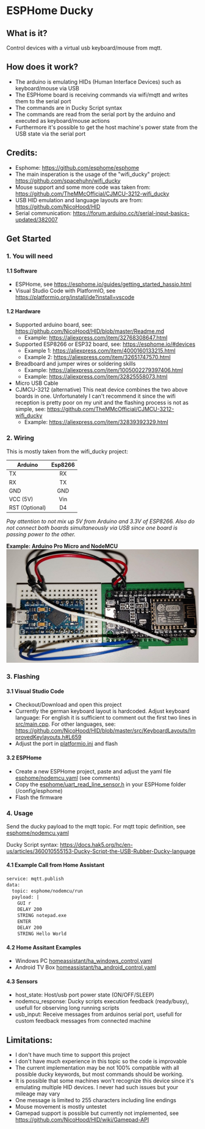 # ESPHome Ducky

## What is it?
Control devices with a virtual usb keyboard/mouse from mqtt.

## How does it work?
* The arduino is emulating HIDs (Human Interface Devices) such as keyboard/mouse via USB
* The ESPHome board is receiving commands via wifi/mqtt and writes them to the serial port
* The commands are in Ducky Script syntax
* The commands are read from the serial port by the arduino and executed as keyboard/mouse actions
* Furthermore it's possible to get the host machine's power state from the USB state via the serial port

## Credits:
* Esphome: https://github.com/esphome/esphome
* The main insperation is the usage of the "wifi_ducky" project: https://github.com/spacehuhn/wifi_ducky
* Mouse support and some more code was taken from: https://github.com/TheMMcOfficial/CJMCU-3212-wifi_ducky
* USB HID emulation and language layouts are from: https://github.com/NicoHood/HID
* Serial communication: https://forum.arduino.cc/t/serial-input-basics-updated/382007

## Get Started
### 1. You will need
#### 1.1 Software
* ESPHome, see https://esphome.io/guides/getting_started_hassio.html
* Visual Studio Code with PlatformIO, see https://platformio.org/install/ide?install=vscode
#### 1.2 Hardware
* Supported arduino board, see: https://github.com/NicoHood/HID/blob/master/Readme.md
  *  Example: https://aliexpress.com/item/32768308647.html
* Supported ESP8266 or ESP32 board, see: https://esphome.io/#devices
  * Example 1: https://aliexpress.com/item/4000160133215.html
  * Example 2: https://aliexpress.com/item/32651747570.html
* Breadboard and jumper wires or soldering skills
  * Example: https://aliexpress.com/item/1005002279397406.html
  * Example: https://aliexpress.com/item/32825558073.html
* Micro USB Cable
* CJMCU-3212 (alternative)
 This neat device combines the two above boards in one. Unfortunately I can't recommend it since the wifi reception is pretty poor on my unit and the flashing process is not as simple, see: https://github.com/TheMMcOfficial/CJMCU-3212-wifi_ducky
  * Example: https://aliexpress.com/item/32839392329.html

### 2. Wiring
This is mostly taken from the wifi_ducky project:

| Arduino                 | Esp8266       |
| ------------------------|:-------------:|
| TX                      | RX            |
| RX                      | TX            |
| GND                     | GND           |
| VCC (5V)                | Vin           |
| RST (Optional)          | D4            |

*Pay attention to not mix up 5V from Arduino and 3.3V of ESP8266. Also do not connect both boards simultaneously via USB since one board is passing power to the other.*

**Example: Arduino Pro Micro and NodeMCU**
![](esphome_ducky.jpg)

### 3. Flashing
#### 3.1 Visual Studio Code
* Checkout/Download and open this project
* Currently the german keyboard layout is hardcoded. Adjust keyboard language: For english it is sufficient to comment out the first two lines in [src/main.cpp](src/main.cpp). For other languages, see: https://github.com/NicoHood/HID/blob/master/src/KeyboardLayouts/ImprovedKeylayouts.h#L659
* Adjust the port in [platformio.ini](platformio.ini) and flash
#### 3.2 ESPHome
* Create a new ESPHome project, paste and adjust the yaml file [esphome/nodemcu.yaml](esphome/nodemcu.yaml) (see comments)
* Copy the [esphome/uart_read_line_sensor.h](esphome/uart_read_line_sensor.h) in your ESPHome folder (/config/esphome)
* Flash the firmware

### 4. Usage
Send the ducky payload to the mqtt topic. For mqtt topic definition, see [esphome/nodemcu.yaml](esphome/nodemcu.yaml)

Ducky Script syntax:
https://docs.hak5.org/hc/en-us/articles/360010555153-Ducky-Script-the-USB-Rubber-Ducky-language

#### 4.1 Example Call from Home Assistant
```
service: mqtt.publish
data:
  topic: esphome/nodemcu/run
  payload: |
    GUI r
    DELAY 200
    STRING notepad.exe
    ENTER
    DELAY 200
    STRING Hello World
```
#### 4.2 Home Assitant Examples
* Windows PC [homeassistant/ha_windows_control.yaml](homeassistant/ha_windows_control.yaml)
* Android TV Box  [homeassistant/ha_android_control.yaml](homeassistant/ha_android_control.yaml)

#### 4.3 Sensors
* host_state: Host/usb port power state (ON/OFF/SLEEP)
* nodemcu_response: Ducky scripts execution feedback (ready/busy), usefull for observing long running scripts
* usb_input: Receive messages from arduinos serial port, usefull for custom feedback messages from connected machine

## Limitations:
* I don't have much time to support this project
* I don't have much experience in this topic so the code is improvable
* The current implementation may be not 100% compatible with all possible ducky keywords, but most commands should be working.
* It is possible that some machines won't recognize this device since it's emulating multiple HID devices. I never had such issues but your mileage may vary
* One message is limited to 255 characters including line endings
* Mouse movement is mostly untestet
* Gamepad support is possible but currently not implemented, see https://github.com/NicoHood/HID/wiki/Gamepad-API

